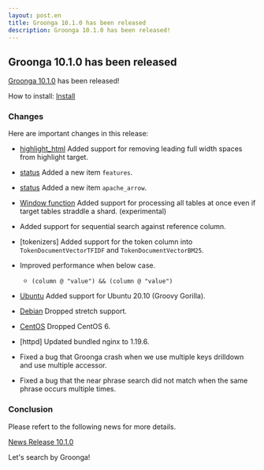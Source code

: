 ```yaml
---
layout: post.en
title: Groonga 10.1.0 has been released
description: Groonga 10.1.0 has been released!
---
```


## Groonga 10.1.0 has been released

[Groonga 10.1.0](/docs/news.html#release-10-1-0) has been released!

How to install: [Install](/docs/install.html)

### Changes

Here are important changes in this release:

  * [highlight_html](/docs/reference/functions/highlight_html.html) Added support for removing leading full width spaces from highlight target.

  * [status](/docs/reference/commands/status.html) Added a new item ``features``.

  * [status](/docs/reference/commands/status.html) Added a new item ``apache_arrow``.

  * [Window function](/docs/reference/window_function.html) Added support for processing all tables at once even if target tables straddle a shard. (experimental)

  * Added support for sequential search against reference column.

  * [tokenizers] Added support for the token column into ``TokenDocumentVectorTFIDF`` and ``TokenDocumentVectorBM25``.

  * Improved performance when below case.

    * ``(column @ "value") && (column @ "value")``

  * [Ubuntu](/docs/install/ubuntu.html) Added support for Ubuntu 20.10 (Groovy Gorilla).

  * [Debian](/docs/install/debian.html) Dropped stretch support.

  * [CentOS](/docs/install/centos.html) Dropped CentOS 6.

  * [httpd] Updated bundled nginx to 1.19.6.

  * Fixed a bug that Groonga crash when we use multiple keys drilldown and use multiple accessor.

  * Fixed a bug that the near phrase search did not match when the same phrase occurs multiple times.

### Conclusion

Please refert to the following news for more details.

[News Release 10.1.0](/docs/news.html#release-10-1-0)

Let's search by Groonga!
